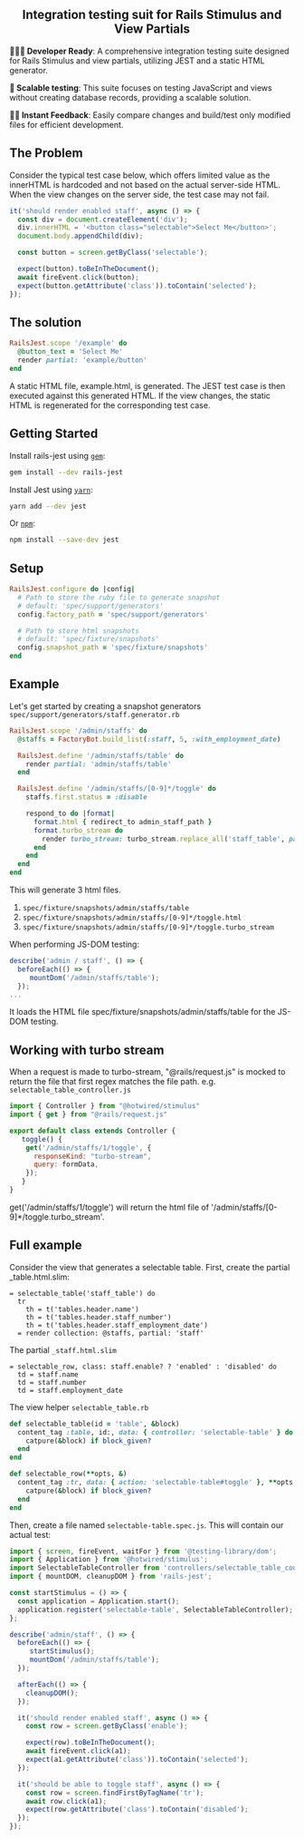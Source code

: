 <h2 align="center">Integration testing suit for Rails Stimulus and View Partials</h2>

**👩🏻‍💻 Developer Ready**: A comprehensive integration testing suite designed for Rails Stimulus and view partials, utilizing JEST and a static HTML generator.

**📸 Scalable testing**: This suite focuses on testing JavaScript and views without creating database records, providing a scalable solution.

**🏃🏽 Instant Feedback**: Easily compare changes and build/test only modified files for efficient development.

## The Problem

Consider the typical test case below, which offers limited value as the innerHTML is hardcoded and not based on the actual server-side HTML. When the view changes on the server side, the test case may not fail.
```javascript
it('should render enabled staff', async () => {
  const div = document.createElement('div');
  div.innerHTML = '<button class="selectable">Select Me</button>';
  document.body.appendChild(div);

  const button = screen.getByClass('selectable');

  expect(button).toBeInTheDocument();
  await fireEvent.click(button);
  expect(button.getAttribute('class')).toContain('selected');
});
```

## The solution

```ruby
RailsJest.scope '/example' do
  @button_text = 'Select Me'
  render partial: 'example/button'
end
```

A static HTML file, example.html, is generated. The JEST test case is then executed against this generated HTML. If the view changes, the static HTML is regenerated for the corresponding test case.

## Getting Started

<!-- copied from Getting Started docs, links updated to point to Jest website -->

Install rails-jest using [`gem`](https://github.com/rubygems/rubygems):

```bash
gem install --dev rails-jest
```

Install Jest using [`yarn`](https://yarnpkg.com/en/package/jest):

```bash
yarn add --dev jest
```

Or [`npm`](https://www.npmjs.com/package/jest):

```bash
npm install --save-dev jest
```

## Setup
```ruby
RailsJest.configure do |config|
  # Path to store the ruby file to generate snapshot
  # default: 'spec/support/generators'
  config.factory_path = 'spec/support/generators'

  # Path to store html snapshots
  # default: 'spec/fixture/snapshots'
  config.snapshot_path = 'spec/fixture/snapshots'
end
```

## Example
Let's get started by creating a snapshot generators `spec/support/generators/staff.generator.rb`

```ruby
RailsJest.scope '/admin/staffs' do
  @staffs = FactoryBot.build_list(:staff, 5, :with_employment_date)

  RailsJest.define '/admin/staffs/table' do
    render partial: 'admin/staffs/table'
  end

  RailsJest.define '/admin/staffs/[0-9]*/toggle' do
    staffs.first.status = :disable

    respond_to do |format|
      format.html { redirect_to admin_staff_path }
      format.turbo_stream do
        render turbo_stream: turbo_stream.replace_all('staff_table', partial: 'admin/staff/table')
      end
    end
  end
end
```

This will generate 3 html files.
1. `spec/fixture/snapshots/admin/staffs/table`
2. `spec/fixture/snapshots/admin/staffs/[0-9]*/toggle.html`
3. `spec/fixture/snapshots/admin/staffs/[0-9]*/toggle.turbo_stream`

When performing JS-DOM testing:

```javascript
describe('admin / staff', () => {
  beforeEach(() => {
     mountDom('/admin/staffs/table');
  });
...
```

It loads the HTML file spec/fixture/snapshots/admin/staffs/table for the JS-DOM testing.


## Working with turbo stream

When a request is made to turbo-stream, "@rails/request.js" is mocked to return the file that first regex matches the file path. e.g. `selectable_table_controller.js`

```javascript
import { Controller } from "@hotwired/stimulus"
import { get } from "@rails/request.js"

export default class extends Controller {
   toggle() {
    get('/admin/staffs/1/toggle', {
      responseKind: "turbo-stream",
      query: formData,
    });
   }
}
```

get('/admin/staffs/1/toggle') will return the html file of '/admin/staffs/[0-9]*/toggle.turbo_stream'.

## Full example

Consider the view that generates a selectable table. First, create the partial _table.html.slim:

```slim
= selectable_table('staff_table') do
  tr
    th = t('tables.header.name')
    th = t('tables.header.staff_number')
    th = t('tables.header.staff_employment_date')
  = render collection: @staffs, partial: 'staff'
```

The partial `_staff.html.slim`
```slim
= selectable_row, class: staff.enable? ? 'enabled' : 'disabled' do
  td = staff.name
  td = staff.number
  td = staff.employment_date
```

The view helper `selectable_table.rb`
```ruby
def selectable_table(id = 'table', &block)
  content_tag :table, id:, data: { controller: 'selectable-table' } do
    catpure(&block) if block_given?
  end
end

def selectable_row(**opts, &)
  content_tag :tr, data: { action: 'selectable-table#toggle' }, **opts do
    catpure(&block) if block_given?
  end
end
```

Then, create a file named `selectable-table.spec.js`. This will contain our actual test:

```javascript
import { screen, fireEvent, waitFor } from '@testing-library/dom';
import { Application } from '@hotwired/stimulus';
import SelectableTableController from 'controllers/selectable_table_controller';
import { mountDOM, cleanupDOM } from 'rails-jest';

const startStimulus = () => {
  const application = Application.start();
  application.register('selectable-table', SelectableTableController);
};

describe('admin/staff', () => {
  beforeEach(() => {
     startStimulus();
     mountDom('/admin/staffs/table');
  });

  afterEach(() => {
    cleanupDOM();
  });

  it('should render enabled staff', async () => {
    const row = screen.getByClass('enable');

    expect(row).toBeInTheDocument();
    await fireEvent.click(a1);
    expect(a1.getAttribute('class')).toContain('selected');
  });

  it('should be able to toggle staff', async () => {
    const row = screen.findFirstByTagName('tr');
    await row.click(a1);
    expect(row.getAttribute('class').toContain('disabled');
  });
});
```
